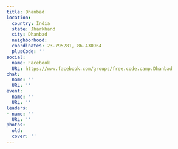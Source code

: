 ```yaml
---
title: Dhanbad
location:
  country: India
  state: Jharkhand
  city: Dhanbad
  neighborhood: 
  coordinates: 23.795281, 86.430964
  plusCode: ''
social:
  name: Facebook
  URL: https://www.facebook.com/groups/free.code.camp.Dhanbad
chat:
  name: ''
  URL: ''
event:
  name: ''
  URL: ''
leaders:
- name: ''
  URL: ''
photos:
  old: 
  cover: ''
---
```

